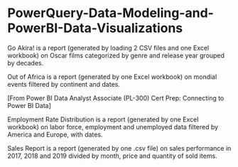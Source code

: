 # PowerQuery-Data-Modeling-and-PowerBI-Data-Visualizations


Go Akira! is a report (generated by loading 2 CSV files and one Excel workbook) on Oscar films categorized by genre and release year grouped by decades. 

Out of Africa is a report (generated by one Excel workbook) on mondial events filtered by continent and dates.

[From Power BI Data Analyst Associate (PL-300) Cert Prep: Connecting to Power BI Data]

Employment Rate Distribution is a report (generated by one Excel workbook) on labor force, employment and unemployed data filtered by America and Europe, with dates.

Sales Report is a report (generated by one .csv file) on sales performance in 2017, 2018 and 2019 divided by month, price and quantity of sold items.

